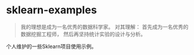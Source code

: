# sklearn-examples

> 我的理想是成为一名优秀的数据科学家。 对其理解：
> 首先成为一名优秀的数据挖掘工程师， 然后再坚持统计实验的设计与分析。



个人维护的一些Sklearn项目使用示例。
